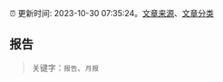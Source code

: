 :alarm_clock: 更新时间: 2023-10-30 07:35:24。[文章来源](/README.md)、[文章分类](/TAGS.md)

## 报告


> 关键字：`报告`、`月报`




